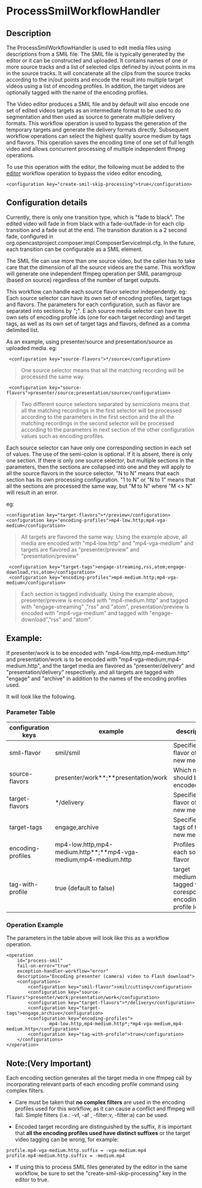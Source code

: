 # ProcessSmilWorkflowHandler

## Description

The ProcessSmilWorkflowHandler is used to edit media files using descriptions from a SMIL file.
The SMIL file is typically generated by the editor or it can be constructed and uploaded.
It contains names of one or more source tracks and a list of selected clips defined by
in/out points in ms in the source tracks.
It will concatenate all the clips from the source tracks according to the in/out points and encode the result into
multiple target videos using a list of encoding profiles.
In addition, the target videos are optionally tagged with the name of the encoding profiles.

The Video editor produces a SMIL file and by default will also encode one set of edited videos
targets as an intermediate format to be used to do segmentation and then used as source to generate multiple delivery
formats.
This workflow operation is used to bypass the generation of the temporary targets and generate the delivery formats
directly.
Subsequent workflow operations can select the highest quality source medium by tags and flavors.
This operation saves the encoding time of one set of full length video and allows concurrent
processing of multiple independent ffmpeg operations.

To use this operation with the editor, the following must be added to the [editor](editor-woh.md) workflow operation
to bypass the video editor encoding,
```
<configuration key="create-smil-skip-processing">true</configuration>
```

## Configuration details

Currently, there is only one transition type, which is "fade to black".
The edited video will fade in from black with a fade-out/fade-in for each clip transition and a fade out at the end.
The transition duration is a 2 second fade, configured in org.opencastproject.composer.impl.ComposerServiceImpl.cfg.
In the future, each transition can be configurable as a SMIL element.

The SMIL file can use more than one source video, but the caller has to take care that the dimension of
all the source videos are the same.
This workflow will generate one independent ffmpeg operation per SMIL paramgroup (based on source) regardless
of the number of target outputs.

This workflow can handle each source flavor selector independently.
eg: Each source selector can have its own set of encoding profiles, target tags and flavors.
The parameters for each configuration, such as flavor are separated into sections by "**;**".
E
ach source media selector can have its own sets of encoding profile ids (one for each target recording)
and target tags,
as well as its own set of target tags and flavors, defined as a comma delimited list.


As an example, using presenter/source and presentation/source as uploaded media.
eg:
```
 <configuration key="source-flavors">*/source</configuration>
```
>One source selector means that all the matching recording will be processed the same way.

```
 <configuration key="source-flavors">presenter/source;presentation/source</configuration>
```
>Two different source selectors separated by semicolons means that all the matching recordings in the
>first selector will be processed according to the parameters in the first
>section and the all the
>matching recordings in the second selector will be processed according to the parameters in next section
>of the other configuration values such as encoding profiles.

Each source selector can have only one corresponding section in each set of values.
The use of the semi-colon is optional. If it is absent, there is only one section.
If there is only one source selector, but multiple sections in the parameters, then the sections are collapsed
into one and they will apply to all the source flavors in the source selector.
"N to N" means that each section has its own processing configuration.
"1 to N" or "N to 1" means that all the sections are processed the same way,
 but "M to N" where "M <> N" will result in an error.

eg:
```
<configuration key="target-flavors">*/preview</configuration>
<configuration key="encoding-profiles">mp4-low.http;mp4-vga-medium</configuration>
```
>All targets are flavored the same way.
>Using the example above,
>all media are encoded with "mp4-low.http" and "mp4-vga-medium" and
>targets are flavored as "presenter/preview" and "presentation/preview"

```
 <configuration key="target-tags">engage-streaming,rss,atom;engage-download,rss,atom</configuration>
 <configuration key="encoding-profiles">mp4-medium.http;mp4-vga-medium</configuration>
```

>Each section is tagged individually. Using the example above,
>presenter/preview is encoded with "mp4-medium.http" and tagged with "engage-streaming" ,"rss" and "atom",
>presentation/preview is encoded with "mp4-vga-medium" and tagged with "engage-download","rss" and "atom".


## Example:


If presenter/work is to be encoded with "mp4-low.http,mp4-medium.http" and
presentation/work is to be encoded with "mp4-vga-medium,mp4-medium.http",
and the target media are flavored as "presenter/delivery" and "presentation/delivery" respectively.
and all targets are tagged with "engage" and "archive" in addition to the names of the encoding profiles used.

It will look like the following.

### Parameter Table

|configuration keys | example                     | description                                                         |
|-------------------|-----------------------------|---------------------------------------------------------------------|
|smil-flavor        | smil/smil                   | Specifies the flavor of the new media                               |
|source-flavors     | presenter/work**;**presentation/work  | Which media should be encoded                               |
|target-flavors     | */delivery                  | Specifies the flavor of the new media                               |
|target-tags        | engage,archive              | Specifies the tags of the new media                                 |
|encoding-profiles  | mp4-low.http,mp4-medium.http**;**mp4-vga-medium,mp4-medium.http | Profiles for each source flavor |
|tag-with-profile   | true (default to false)     | target medium are tagged with coresponding encoding profile Id      |



### Operation Example
The parameters in the table above will look like this as a workflow operation.

    <operation
        id="process-smil"
        fail-on-error="true"
        exception-handler-workflow="error"
        description="Encoding presenter (camera) video to Flash download">
        <configurations>
            <configuration key="smil-flavor">smil/cutting</configuration>
            <configuration key="source-flavors">presenter/work;presentation/work</configuration>
            <configuration key="target-flavors">*/delivery</configuration>
            <configuration key="target-tags">engage,archive</configuration>
            <configuration key="encoding-profiles">
                    mp4-low.http,mp4-medium.http*;*mp4-vga-medium,mp4-medium.http</configuration>
            <configuration key="tag-with-profile">true</configuration>
        </configurations>
    </operation>


## Note:(Very Important)

Each encoding section generates all the target media in one ffmpeg call by incorporating relevant parts
of each encoding profile command using complex filters.

*  Care must be taken that **no complex filters** are used in the encoding profiles used for this workflow,
as it can cause a conflict and ffmpeg will fail.
Simple filters (i.e.: -vf, -af , -filter:v, -filter:a) can be used.

*  Encoded target recording are distinguished by the suffix, it is important that **all the encoding profiles
used have distinct suffixes** or the target video tagging can be wrong, for example:
```
profile.mp4-vga-medium.http.suffix = -vga-medium.mp4
profile.mp4-medium.http.suffix = -medium.mp4
```
*  If using this to process SMIL files generated by the editor in the same workflow,
be sure to set the "create-smil-skip-processing" key in the editor to true.
